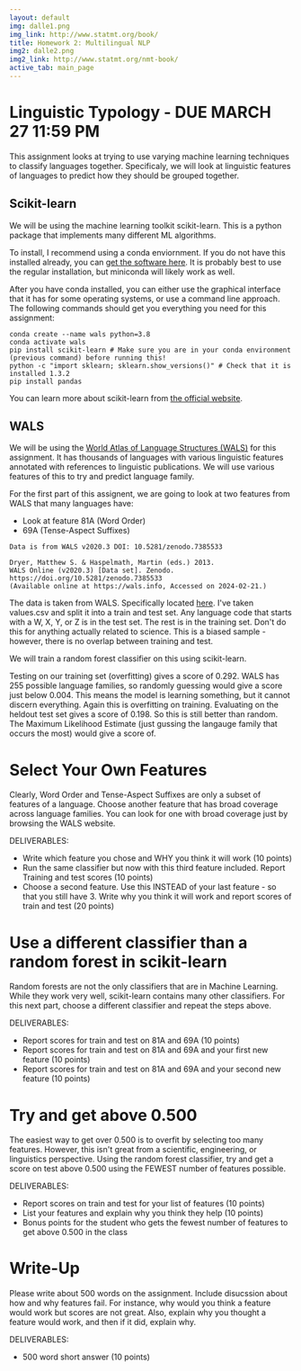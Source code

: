 ```yaml
---
layout: default
img: dalle1.png
img_link: http://www.statmt.org/book/
title: Homework 2: Multilingual NLP
img2: dalle2.png
img2_link: http://www.statmt.org/nmt-book/
active_tab: main_page
---
```


Linguistic Typology - DUE MARCH 27 11:59 PM
=========================================================
This assignment looks at trying to use varying machine learning techniques to classify languages together. Specificaly, we will look at linguistic features of languages to predict how they should be grouped together.

Scikit-learn
---------------------------------------------------------
We will be using the machine learning toolkit scikit-learn. This is a python package that implements many different ML algorithms.

To install, I recommend using a conda enviornment. If you do not have this installed already, you can [get the software here](https://conda.io/projects/conda/en/latest/user-guide/install/index.html). It is probably best to use the regular installation, but miniconda will likely work as well.

After you have conda installed, you can either use the graphical interface that it has for some operating systems, or use a command line approach. The following commands should get you everything you need for this assignment:

```
conda create --name wals python=3.8
conda activate wals
pip install scikit-learn # Make sure you are in your conda environment (previous command) before running this!
python -c "import sklearn; sklearn.show_versions()" # Check that it is installed 1.3.2
pip install pandas
```

You can learn more about scikit-learn from [the official website](https://scikit-learn.org/stable/getting_started.html#fitting-and-predicting-estimator-basics).

WALS
-------------------------------------------------------------
We will be using the [World Atlas of Language Structures (WALS)](https://wals.info) for this assignment. It has thousands of languages with various linguistic features annotated with references to linguistic publications. We will use various features of this to try and predict language family.


For the first part of this assignent, we are going to look at two features from WALS that many languages have:

* Look at feature 81A (Word Order)
* 69A (Tense-Aspect Suffixes)


```
Data is from WALS v2020.3 DOI: 10.5281/zenodo.7385533 

Dryer, Matthew S. & Haspelmath, Martin (eds.) 2013.
WALS Online (v2020.3) [Data set]. Zenodo.
https://doi.org/10.5281/zenodo.7385533
(Available online at https://wals.info, Accessed on 2024-02-21.)
```

The data is taken from WALS. Specifically located [here](https://github.com/cldf-datasets/wals/tree/master/cldf). I've taken values.csv and split it into a train and test set. Any language code that starts with a W, X, Y, or Z is in the test set. The rest is in the training set. Don't do this for anything actually related to science. This is a biased sample - however, there is no overlap between training and test.

We will train a random forest classifier on this using scikit-learn.


Testing on our training set (overfitting) gives a score of 0.292. WALS has 255 possible language families, so randomly guessing would give a score just below 0.004. This means the model is learning something, but it cannot discern everything. Again this is overfitting on training. Evaluating on the heldout test set gives a score of 0.198. So this is still better than random. The Maximum Likelihood Estimate (just gussing the langauge family that occurs the most) would give a score of.

Select Your Own Features
=============================================================
Clearly, Word Order and Tense-Aspect Suffixes are only a subset of features of a language. Choose another feature that has broad coverage across language families. You can look for one with broad coverage just by browsing the WALS website.

DELIVERABLES:
* Write which feature you chose and WHY  you think it will work (10 points)
* Run the same classifier but now with this third feature included. Report Training and test scores (10 points)
* Choose a second feature. Use this INSTEAD of your last feature - so that you still have 3. Write why you think it will work and report scores of train and test (20 points)


Use a different classifier than a random forest in scikit-learn
===============================================================
Random forests are not the only classifiers that are in Machine Learning. While they work very well, scikit-learn contains many other classifiers. For this next part,
choose a different classifier and repeat the steps above.

DELIVERABLES:
* Report scores for train and test on 81A and 69A (10 points)
* Report scores for train and test on 81A and 69A and your first new feature (10 points)
* Report scores for train and test on 81A and 69A and your second new feature (10 points)


Try and get above 0.500
==============================================================
The easiest way to get over 0.500 is to overfit by selecting too many features. However, this isn't great from a scientific, engineering, or linguistics perspective. Using the random forest classifier, try and get a score on test above 0.500 using the FEWEST number of features possible.

DELIVERABLES:
* Report scores on train and test for your list of features (10 points)
* List your features and explain why you think they help (10 points)
* Bonus points for the student who gets the fewest number of features to get above 0.500 in the class

Write-Up
========

Please write about 500 words on the assignment. Include disucssion about how and why features fail.
For instance, why would you think a feature would work but scores are not great. Also, explain why
you thought a feature would work, and then if it did, explain why.

DELIVERABLES:
* 500 word short answer (10 points)

